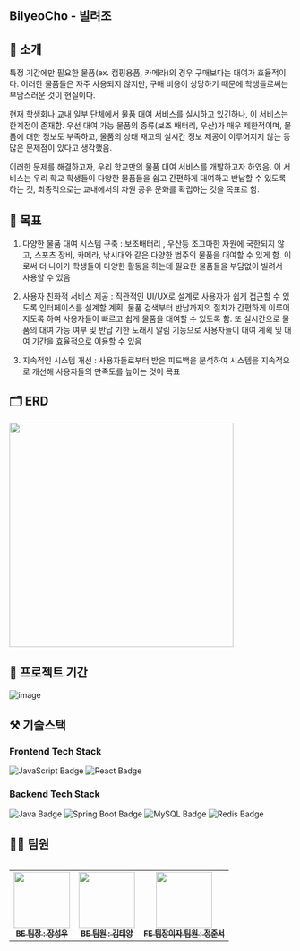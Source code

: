 ## BilyeoCho - 빌려조

## 🙋 소개
특정 기간에만 필요한 물품(ex. 캠핑용품, 카메라)의 경우 구매보다는 대여가 효율적이다. 이러한 물품들은 자주 사용되지 않지만, 구매 비용이 상당하기 때문에 학생들로써는 부담스러운 것이 현실이다. 

 현재 학생회나 교내 일부 단체에서  물품 대여 서비스를 실시하고 있긴하나, 이 서비스는 한계점이 존재함. 우선 대여 가능 물품의 종류(보조 배터리, 우산)가 매우 제한적이며, 물품에 대한 정보도 부족하고, 물품의 상태 재고의 실시간 정보 제공이 이루어지지 않는 등 많은 문제점이 있다고 생각했음.

이러한 문제를 해결하고자, 우리 학교만의 물품 대여 서비스를 개발하고자 하였음. 이 서비스는 우리 학교 학생들이 다양한 물품들을 쉽고 간편하게 대여하고 반납할 수 있도록 하는 것, 최종적으로는 교내에서의 자원 공유 문화를 확립하는 것을 목표로 함. 


## 🚀 목표
1. 다양한 물품 대여 시스템 구축 : 보조배터리 , 우산등 조그마한 자원에 국한되지 않고, 스포츠 장비, 카메라, 낚시대와 같은 다양한 범주의 물품을 대여할 수 있게 함. 이로써 더 나아가 학생들이 다양한 활동을 하는데 필요한 물품들을 부담없이 빌려서 사용할 수 있음

2. 사용자 친화적 서비스 제공 : 직관적인 UI/UX로 설계로 사용자가 쉽게 접근할 수 있도록 인터페이스를 설계할 계획. 물품 검색부터 반납까지의 절차가 간편하게 이루어지도록 하여 사용자들이 빠르고 쉽게 물품을 대여할 수 있도록 함. 또 실시간으로 물품의 대여 가능 여부 및 반납 기한 도래시 알림 기능으로 사용자들이 대여 계획 및 대여 기간을 효율적으로 이용할 수 있음
      
3. 지속적인 시스템 개선 : 사용자들로부터 받은 피드백을 분석하여 시스템을 지속적으로 개선해 사용자들의 만족도를 높이는 것이 목표

## 🗂️ ERD
<img src="https://github.com/user-attachments/assets/a3b11e41-52c6-48c8-8db4-deb8c8d761d5" width="400"/>


## 📆 프로젝트 기간
![image](https://github.com/user-attachments/assets/cae32301-888b-42fe-9b47-2d0907c10660)



## ⚒️ 기술스택

### Frontend Tech Stack
<p>
  <img src="https://img.shields.io/badge/JavaScript-F7DF1E?style=for-the-badge&logo=javascript&logoColor=black" alt="JavaScript Badge"/> 
  <img src="https://img.shields.io/badge/React-61DAFB?style=for-the-badge&logo=react&logoColor=black" alt="React Badge"/>
</p>

### Backend Tech Stack

<p>
  <img src="https://img.shields.io/badge/Java-007396?style=for-the-badge&logo=openjdk&logoColor=white" alt="Java Badge"/>
  <img src="https://img.shields.io/badge/Spring%20Boot-6DB33F?style=for-the-badge&logo=springboot&logoColor=white" alt="Spring Boot Badge"/>
  <img src="https://img.shields.io/badge/MySQL-4479A1?style=for-the-badge&logo=mysql&logoColor=white" alt="MySQL Badge"/>
  <img src="https://img.shields.io/badge/Redis-DC382D?style=for-the-badge&logo=redis&logoColor=white" alt="Redis Badge"/>
</p>


## 👯‍♂️ 팀원
<div style="overflow: hidden;">
  <table>
    <tbody>
      <tr>
        <td align="center">
          <a href="https://github.com/Sungw0o">
            <img src="https://github.com/user-attachments/assets/41b7f89f-817e-408a-8eba-ca3aab0b2c26" width="100px;" alt=""/><br />
            <sub><b>BE 팀장 : 장성우</b></sub>
          </a><br />
        </td>
        <td align="center">
          <a href="https://github.com/xxlsheep">
            <img src="https://github.com/user-attachments/assets/96b3992e-4f0d-48e4-bbc6-4b6ef1259ba2" width="100px;" alt=""/><br />
            <sub><b>BE 팀원 : 김태양</b></sub>
          </a><br />
        </td>
        <td align="center">
          <a href="https://github.com/HeyJunN">
            <img src="https://github.com/user-attachments/assets/dde32e60-2a25-4874-85f1-ac946a69068a" width="100px;" alt=""/><br />
            <sub><b>FE 팀장이자 팀원 : 정준서</b></sub>
          </a><br />
        </td>
      </tr>
    </tbody>
  </table>
</div>
